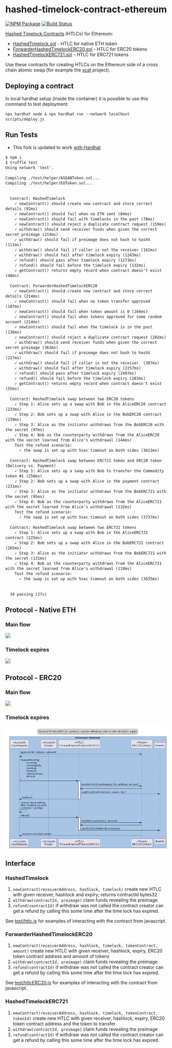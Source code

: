 # hashed-timelock-contract-ethereum

[![NPM Package](https://img.shields.io/npm/v/ethereum-htlc.svg?style=flat-square)](https://www.npmjs.org/package/ethereum-htlc)
[![Build Status](https://travis-ci.org/chatch/hashed-timelock-contract-ethereum.svg?branch=master)](https://travis-ci.org/chatch/hashed-timelock-contract-ethereum)

[Hashed Timelock Contracts](https://en.bitcoin.it/wiki/Hashed_Timelock_Contracts) (HTLCs) for Ethereum:

- [HashedTimelock.sol](evm/contracts/HashedTimelock.sol) - HTLC for native ETH token
- [ForwarderHashedTimelockERC20.sol](evm/contracts/ForwarderHashedTimelockERC20.sol) - HTLC for ERC20 tokens
- [HashedTimelockERC721.sol](evm/contracts/HashedTimelockERC721.sol) - HTLC for ERC721 tokens

Use these contracts for creating HTLCs on the Ethereum side of a cross chain atomic swap (for example the [xcat](https://github.com/chatch/xcat) project).

## Deploying a contract

In local hardhat setup (inside the container) it is possible to use this command to test deployment:

```shell
npx hardhat node & npx hardhat run --network localhost scripts/deploy.js
```

## Run Tests
* This fork is updated to work [with Hardhat](https://hardhat.org/)

```
$ npm i
$ truffle test
Using network 'test'.

Compiling ./test/helper/ASEANToken.sol...
Compiling ./test/helper/EUToken.sol...


  Contract: HashedTimelock
    ✓ newContract() should create new contract and store correct details (92ms)
    ✓ newContract() should fail when no ETH sent (84ms)
    ✓ newContract() should fail with timelocks in the past (78ms)
    ✓ newContract() should reject a duplicate contract request (159ms)
    ✓ withdraw() should send receiver funds when given the correct secret preimage (214ms)
    ✓ withdraw() should fail if preimage does not hash to hashX (111ms)
    ✓ withdraw() should fail if caller is not the receiver (162ms)
    ✓ withdraw() should fail after timelock expiry (1243ms)
    ✓ refund() should pass after timelock expiry (1273ms)
    ✓ refund() should fail before the timelock expiry (132ms)
    ✓ getContract() returns empty record when contract doesn't exist (48ms)

  Contract: ForwarderHashedTimelockERC20
    ✓ newContract() should create new contract and store correct details (214ms)
    ✓ newContract() should fail when no token transfer approved (107ms)
    ✓ newContract() should fail when token amount is 0 (166ms)
    ✓ newContract() should fail when tokens approved for some random account (214ms)
    ✓ newContract() should fail when the timelock is in the past (136ms)
    ✓ newContract() should reject a duplicate contract request (282ms)
    ✓ withdraw() should send receiver funds when given the correct secret preimage (363ms)
    ✓ withdraw() should fail if preimage does not hash to hashX (227ms)
    ✓ withdraw() should fail if caller is not the receiver  (307ms)
    ✓ withdraw() should fail after timelock expiry (2257ms)
    ✓ refund() should pass after timelock expiry (2407ms)
    ✓ refund() should fail before the timelock expiry (283ms)
    ✓ getContract() returns empty record when contract doesn't exist (55ms)

  Contract: HashedTimelock swap between two ERC20 tokens
    ✓ Step 1: Alice sets up a swap with Bob in the AliceERC20 contract (233ms)
    ✓ Step 2: Bob sets up a swap with Alice in the BobERC20 contract (239ms)
    ✓ Step 3: Alice as the initiator withdraws from the BobERC20 with the secret (97ms)
    ✓ Step 4: Bob as the counterparty withdraws from the AliceERC20 with the secret learned from Alice's withdrawal (144ms)
    Test the refund scenario:
      ✓ the swap is set up with 5sec timeout on both sides (3613ms)

  Contract: HashedTimelock swap between ERC721 token and ERC20 token (Delivery vs. Payment)
    ✓ Step 1: Alice sets up a swap with Bob to transfer the Commodity token #1 (256ms)
    ✓ Step 2: Bob sets up a swap with Alice in the payment contract (231ms)
    ✓ Step 3: Alice as the initiator withdraws from the BobERC721 with the secret (95ms)
    ✓ Step 4: Bob as the counterparty withdraws from the AliceERC721 with the secret learned from Alice's withdrawal (132ms)
    Test the refund scenario:
      ✓ the swap is set up with 5sec timeout on both sides (3737ms)

  Contract: HashedTimelock swap between two ERC721 tokens
    ✓ Step 1: Alice sets up a swap with Bob in the AliceERC721 contract (225ms)
    ✓ Step 2: Bob sets up a swap with Alice in the BobERC721 contract (265ms)
    ✓ Step 3: Alice as the initiator withdraws from the BobERC721 with the secret (131ms)
    ✓ Step 4: Bob as the counterparty withdraws from the AliceERC721 with the secret learned from Alice's withdrawal (119ms)
    Test the refund scenario:
      ✓ the swap is set up with 5sec timeout on both sides (3635ms)


  39 passing (27s)
```

## Protocol - Native ETH

### Main flow

![](docs/sequence-diagram-htlc-eth-success.png?raw=true)

### Timelock expires

![](docs/sequence-diagram-htlc-eth-refund.png?raw=true)

## Protocol - ERC20

### Main flow

![](docs/sequence-diagram-htlc-erc20-success.png?raw=true)

### Timelock expires

![](docs/sequence-diagram-htlc-erc20-refund.png?raw=true)

## Interface

### HashedTimelock

1.  `newContract(receiverAddress, hashlock, timelock)` create new HTLC with given receiver, hashlock and expiry; returns contractId bytes32
2.  `withdraw(contractId, preimage)` claim funds revealing the preimage
3.  `refund(contractId)` if withdraw was not called the contract creator can get a refund by calling this some time after the time lock has expired.

See [test/htlc.js](evm/test/htlc.js) for examples of interacting with the contract from javascript.

### ForwarderHashedTimelockERC20

1.  `newContract(receiverAddress, hashlock, timelock, tokenContract, amount)` create new HTLC with given receiver, hashlock, expiry, ERC20 token contract address and amount of tokens
2.  `withdraw(contractId, preimage)` claim funds revealing the preimage
3.  `refund(contractId)` if withdraw was not called the contract creator can get a refund by calling this some time after the time lock has expired.

See [test/htlcERC20.js](evm/test/htlcERC20.js) for examples of interacting with the contract from javascript.

### HashedTimelockERC721

1.  `newContract(receiverAddress, hashlock, timelock, tokenContract, tokenId)` create new HTLC with given receiver, hashlock, expiry, ERC20 token contract address and the token to transfer
2.  `withdraw(contractId, preimage)` claim funds revealing the preimage
3.  `refund(contractId)` if withdraw was not called the contract creator can get a refund by calling this some time after the time lock has expired.


